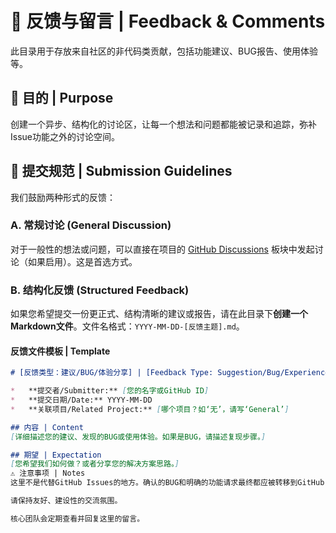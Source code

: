 # 💬 反馈与留言 | Feedback & Comments

此目录用于存放来自社区的非代码类贡献，包括功能建议、BUG报告、使用体验等。

## 🎯 目的 | Purpose
创建一个异步、结构化的讨论区，让每一个想法和问题都能被记录和追踪，弥补Issue功能之外的讨论空间。

## 📝 提交规范 | Submission Guidelines

我们鼓励两种形式的反馈：

### A. 常规讨论 (General Discussion)
对于一般性的想法或问题，可以直接在项目的 [GitHub Discussions](https://docs.github.com/en/discussions) 板块中发起讨论（如果启用）。这是首选方式。

### B. 结构化反馈 (Structured Feedback)
如果您希望提交一份更正式、结构清晰的建议或报告，请在此目录下**创建一个Markdown文件**。文件名格式：`YYYY-MM-DD-[反馈主题].md`。

#### 反馈文件模板 | Template
```markdown
# [反馈类型：建议/BUG/体验分享] | [Feedback Type: Suggestion/Bug/Experience]

*   **提交者/Submitter:** [您的名字或GitHub ID]
*   **提交日期/Date:** YYYY-MM-DD
*   **关联项目/Related Project:** [哪个项目？如‘无’，请写‘General’]

## 内容 | Content
[详细描述您的建议、发现的BUG或使用体验。如果是BUG，请描述复现步骤。]

## 期望 | Expectation
[您希望我们如何做？或者分享您的解决方案思路。]
⚠️ 注意事项 | Notes
这里不是代替GitHub Issues的地方。确认的BUG和明确的功能请求最终都应被转移到GitHub Issues进行跟踪管理。

请保持友好、建设性的交流氛围。

核心团队会定期查看并回复这里的留言。